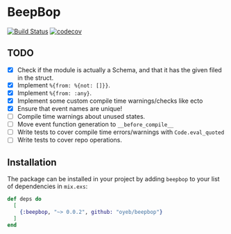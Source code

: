 # BeepBop

[![Build Status](https://travis-ci.org/oyeb/beepbop.svg)](https://travis-ci.org/oyeb/beepbop)
[![codecov](https://codecov.io/gh/oyeb/beepbop/branch/master/graph/badge.svg)](https://codecov.io/gh/oyeb/beepbop)

## TODO

* [x] Check if the module is actually a Schema, and that it has the given filed in the struct.
* [x] Implement `%{from: %{not: []}}`.
* [x] Implement `%{from: :any}`.
* [x] Implement some custom compile time warnings/checks like ecto
* [x] Ensure that event names are unique!
* [ ] Compile time warnings about unused states.
* [ ] Move event function generation to `__before_compile__`
* [ ] Write tests to cover compile time errors/warnings with `Code.eval_quoted`
* [ ] Write tests to cover repo operations.

## Installation

The package can be installed in your project by adding `beepbop` to your list of
dependencies in `mix.exs`:

```elixir
def deps do
  [
    {:beepbop, "~> 0.0.2", github: "oyeb/beepbop"}
  ]
end
```
